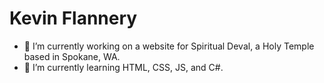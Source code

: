 # Kevin Flannery

<!--
**kflannery2001/kflannery2001** is a ✨ _special_ ✨ repository because its `README.md` (this file) appears on your GitHub profile.

Here are some ideas to get you started:
-->
- 🔭 I’m currently working on a website for Spiritual Deval, a Holy Temple based in Spokane, WA.
- 🌱 I’m currently learning HTML, CSS, JS, and C#.
<!--
- 👯 I’m looking to collaborate on ...
- 🤔 I’m looking for help with ...
- 💬 Ask me about ...
- 📫 How to reach me: ...
- 😄 Pronouns: ...
- ⚡ Fun fact: ...
-->
